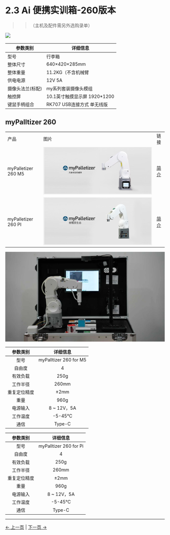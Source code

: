 # 2.3 Ai 便携实训箱-260版本

>>（主机及配件需另外选购录单）

![](../resources/2-ProductFeature/2.1/2-1.png)

| 参数类别  | 详细信息                                       |
|------------------|-----------------------------------------------------------------------------|
| 型号             | 行李箱        |
| 整体尺寸               |640×420×285mm                           |
| 整体重量             | 11.2KG（不含机械臂                               |
|       供电电源       | 	12V 5A |
| 摄像头法兰(标配)             | 	my系列套装摄像头模组                          |
| 触控屏         | 	10.1英寸触摸显示屏 1920*1200                           |
| 键鼠手柄组合           | RK707 USB连接方式 单无线版                   |

## myPalltizer 260

<table>
<tr>
    <td> 产品 </td>
    <td>图片</td>
    <td>链接</td>
</tr>
<tr>
    <td>myPalletizer 260 M5</td>
    <td> <img src="../resources/2-ProductFeature/2.3/2.3-1.png"></td>
    <td><a href="https://docs.elephantrobotics.com/docs/mypalletizer-m5-cn/">简介</a></td>
</tr>
<tr>
    <td>myPalletizer 260 PI</td>
    <td> <img src="../resources/2-ProductFeature/2.3/2.3-2.png"></td>
    <td><a href="https://docs.elephantrobotics.com/docs/mypalletizer-m5-en/">简介</a></td>
</tr>
</table>

![](../resources/2-ProductFeature/2.3/2.3-3.png)

| 参数类别       | 详细信息 |
| :-----------: | :---------: |
| 型号         |myPalltizer 260 for M5 |
| 自由度       | 4          |
| 有效负载     | 250g       |
| 工作半径     | 260mm      |
| 重复定位精度 | ±2mm  |
| 重量         | 960g       |
| 电源输入     | 8 ~ 12V，5A       |
| 工作温度     | -5-45℃     |
| 通信         | Type-C     |

| 参数类别       | 详细信息 |
| :-----------: | :---------: |
| 型号         | myPalltizer 260 for Pi |
| 自由度       | 4          |
| 有效负载     | 250g       |
| 工作半径     | 260mm      |
| 重复定位精度 | ±2mm  |
| 重量         | 960g       |
| 电源输入     | 8 ~ 12V，5A       |
| 工作温度     | -5-45℃     |
| 通信         | Type-C     |

---

[← 上一页](2.2-270_version.md) | [下一页 →](./2.4.1-adaptive_gripper.md)